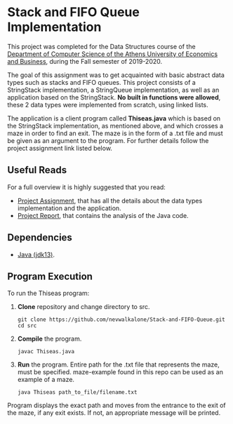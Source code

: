 # Stack and FIFO Queue Implementation

This project was completed for the Data Structures course of the [Department of Computer Science of the Athens University of Economics and Business](https://www.dept.aueb.gr/el/cs), during the Fall semester of 2019-2020.

The goal of this assignment was to get acquainted with basic abstract data types such as stacks and FIFO queues. This project consists of a StringStack implementation, a StringQueue implementation, as well as an application based on the StringStack. **No built in functions were allowed**, these 2 data types were implemented from scratch, using linked lists.

The application is a client program called **Thiseas.java** which is based on the StringStack implementation, as mentioned above, and which crosses a maze in order to find an exit. The maze is in the form of a .txt file and must be given as an argument to the program. For further details follow the project assignment link listed below.

## Useful Reads

For a full overview it is highly suggested that you read:

- [Project Assignment](https://github.com/nevwalkalone/Stack-and-FIFO-Queue/blob/main/assignment-report/project1-assignment.pdf), that has all the details about the data types implementation and the application.
- [Project Report](https://github.com/nevwalkalone/Stack-and-FIFO-Queue/blob/main/assignment-report/project1-report.pdf), that contains the analysis of the Java code.

## Dependencies

- [Java (jdk13)](https://www.oracle.com/java/technologies/javase/jdk13-archive-downloads.html).

## Program Execution

To run the Thiseas program:

1. **Clone** repository and change directory to src.

   ```console
   git clone https://github.com/nevwalkalone/Stack-and-FIFO-Queue.git
   cd src
   ```

2. **Compile** the program.

   ```console
   javac Thiseas.java
   ```

3. **Run** the program. Entire path for the .txt file that represents the maze, must be specified. maze-example found in this repo can be used as an example of a maze.

   ```console
   java Thiseas path_to_file/filename.txt
   ```

Program displays the exact path and moves from the entrance to the exit of the maze, if any exit exists. If not, an appropriate message will be printed.
